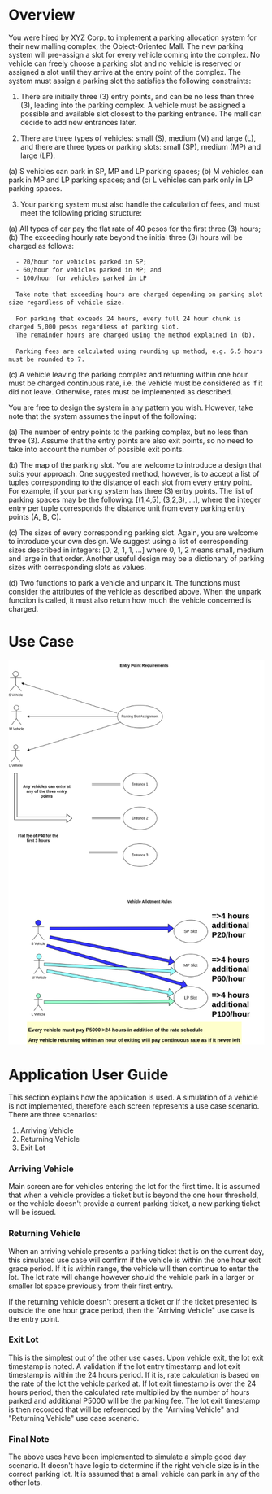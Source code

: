 # Overview

You were hired by XYZ Corp. to implement a parking allocation system for their new malling complex, the Object-Oriented Mall.
The new parking system will pre-assign a slot for every vehicle coming into the complex. No vehicle can freely choose a parking
slot and no vehicle is reserved or assigned a slot until they arrive at the entry point of the complex. The system must assign
a parking slot the satisfies the following constraints:

1. There are initially three (3) entry points, and can be no less than three (3), leading into the parking complex. A vehicle
  must be assigned a possible and available slot closest to the parking entrance. The mall can decide to add new entrances later.

2. There are three types of vehicles: small (S), medium (M) and large (L),
  and there are three types or parking slots: small (SP), medium (MP) and large (LP).

  (a) S vehicles can park in SP, MP and LP parking spaces;
  (b) M vehicles can park in MP and LP parking spaces; and
  (c) L vehicles can park only in LP parking spaces.

3. Your parking system must also handle the calculation of fees, and must meet the following pricing structure:

  (a) All types of car pay the flat rate of 40 pesos for the first three (3) hours;
  (b) The exceeding hourly rate beyond the initial three (3) hours will be charged as follows:

      - 20/hour for vehicles parked in SP;
      - 60/hour for vehicles parked in MP; and
      - 100/hour for vehicles parked in LP

      Take note that exceeding hours are charged depending on parking slot size regardless of vehicle size.

      For parking that exceeds 24 hours, every full 24 hour chunk is charged 5,000 pesos regardless of parking slot.
      The remainder hours are charged using the method explained in (b).

      Parking fees are calculated using rounding up method, e.g. 6.5 hours must be rounded to 7.

  (c) A vehicle leaving the parking complex and returning within one hour must be charged continuous rate,
      i.e. the vehicle must be considered as if it did not leave. Otherwise, rates must be implemented as described.

You are free to design the system in any pattern you wish. However, take note that the system assumes the input of the following:

  (a) The number of entry points to the parking complex, but no less than three (3). Assume that the entry points
      are also exit points, so no need to take into account the number of possible exit points.

  (b) The map of the parking slot. You are welcome to introduce a design that suits your approach. One suggested
      method, however, is to accept a list of tuples corresponding to the distance of each slot from every entry
      point. For example, if your parking system has three (3) entry points. The list of parking spaces may be
      the following: [(1,4,5), (3,2,3), ...], where the integer entry per tuple corresponds the distance unit
      from every parking entry points (A, B, C).

  (c) The sizes of every corresponding parking slot. Again, you are welcome to introduce your own design. We suggest using
      a list of corresponding sizes described in integers: [0, 2, 1, 1, ...] where 0, 1, 2 means small, medium and large
      in that order. Another useful design may be a dictionary of parking sizes with corresponding slots as values.

  (d) Two functions to park a vehicle and unpark it. The functions must consider the attributes of the vehicle as described above.
      When the unpark function is called, it must also return how much the vehicle concerned is charged.

# Use Case

![BGC Smart Parking System](./BGC%20Smart%20Parking%20System.png)

# Application User Guide

This section explains how the application is used.  A simulation of a vehicle is not implemented, therefore each screen represents a use case scenario.  There are three scenarios:

1. Arriving Vehicle
2. Returning Vehicle
3. Exit Lot

### Arriving Vehicle

Main screen are for vehicles entering the lot for the first time.  It is assumed that when a vehicle provides a ticket but is beyond the one hour threshold, or the vehicle doesn't provide a current parking ticket, a new parking ticket will be issued.

### Returning Vehicle

When an arriving vehicle presents a parking ticket that is on the current day, this simulated use case will confirm if the vehicle is within the one hour exit grace period.  If it is within range, the vehicle will then continue to enter the lot.  The lot rate will change however should the vehicle park in a larger or smaller lot space previously from their first entry.  

If the returning vehicle doesn't present a ticket or if the ticket presented is outside the one hour grace period, then the "Arriving Vehicle" use case is the entry point.

### Exit Lot

This is the simplest out of the other use cases. Upon vehicle exit, the lot exit timestamp is noted.  A validation if the lot entry timestamp and lot exit timestamp is within the 24 hours period.  If it is, rate calculation is based on the rate of the lot the vehicle parked at.  If lot exit timestamp is over the 24 hours period, then the calculated rate multiplied by the number of hours parked and additional P5000 will be the parking fee.  The lot exit timestamp is then recorded that will be referenced by the "Arriving Vehicle" and "Returning Vehicle" use case scenario. 

### Final Note

The above uses have been implemented to simulate a simple good day scenario.  It doesn't have logic to determine if the right vehicle size is in the correct parking lot.  It is assumed that a small vehicle can park in any of the other lots.